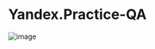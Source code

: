 # Yandex.Practice-QA
![image](https://user-images.githubusercontent.com/93814664/228544869-4e66fd0b-0a82-42b1-9ffb-64db91ddf377.png)
